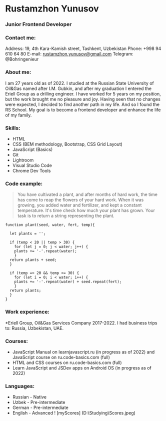 # Rustamzhon Yunusov

### Junior Frontend Developer


### Contact me:


Address: 19, 4th Kara-Kamish street, Tashkent, Uzbekistan
Phone: +998 94 610 64 80
E-mail: rustamzhon.yunusov@gmail.com
Telegram: @Bohringenieur


### About me:


I am 27 years old as of 2022. I studied at the Russian State University of Oil&Gas named after I.M. Gubkin, and after my graduation I entered the Eriell Group as a drilling engineer. I have worked for 5 years on my position, but the work brought me no pleasure and joy. Having seen that no changes were expected, I decided to find another path in my life. And so I found the RS School.
My goal is to become a frontend developer and enhance the life of my family.


### Skills:


* HTML
* CSS (BEM methodology, Bootstrap, CSS Grid Layout)
* JavaScript (Basics)
* Git
* Lightroom
* Visual Studio Code
* Chrome Dev Tools


### Code example:


> You have cultivated a plant, and after months of hard work, the time has come to reap the flowers of your hard work. When it was growing, you added water and fertilizer, and kept a constant temperature. It's time check how much your plant has grown.
> Your task is to return a string representing the plant.


```
function plant(seed, water, fert, temp){

  let plants = '';
  
  if (temp < 20 || temp > 30) {
    for (let j = 0; j < water; j++) {
    plants += '-'.repeat(water);
    }
  return plants + seed;
  }
  
  if (temp => 20 && temp <= 30) {
    for (let i = 0; i < water; i++) {
    plants += '-'.repeat(water) + seed.repeat(fert);
    }
  return plants;
  }
}
```

### Work experience:


*Eriell Group, Oil&Gas Services Company 2017-2022. I had business trips to: Russia, Uzbekistan, UAE.


### Courses:


* JavaScript Manual on learnjavascript.ru (in progress as of 2022) and JavaScript course on ru.code-basics.com (full)
* HTML and CSS courses on ru.code-basics.com (full)
* Learn JavaScript and JSDev apps on Android OS (in progress as of 2022)


### Languages:


* Russian - Native
* Uzbek - Pre-intermediate
* German - Pre-intermediate
* English - Advanced
! [myScores] (D:\Studying\Scores.jpeg)